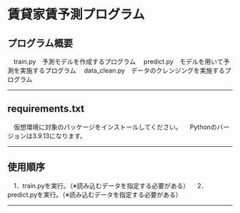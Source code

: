 # 賃貸家賃予測プログラム

## プログラム概要
　train.py　予測モデルを作成するプログラム
　predict.py　モデルを用いて予測を実施するプログラム
　data_clean.py　データのクレンジングを実施するプログラム

***
## requirements.txt
　仮想環境に対象のパッケージをインストールしてください。
　Pythonのバージョンは3.9.13になります。
***
## 使用順序
　1．train.pyを実行。（※読み込むデータを指定する必要がある）
　2．predict.pyを実行。（※読み込むデータを指定する必要がある）
***
